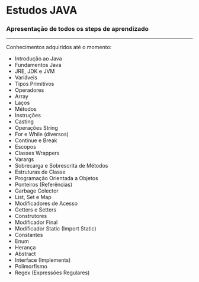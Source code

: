# Estudos JAVA

### **Apresentação de todos os steps de aprendizado** 

<hr/>
Conhecimentos adquiridos até o momento:

- Introdução ao Java
- Fundamentos Java
- JRE, JDK e JVM
- Variáveis
- Tipos Primitivos
- Operadores
- Array
- Laços
- Métodos
- Instruções
- Casting
- Operações String
- For e While (diversos)
- Continue e Break
- Escopos
- Classes Wrappers
- Varargs
- Sobrecarga e Sobrescrita de Métodos
- Estruturas de Classe
- Programação Orientada a Objetos
- Ponteiros (Referências)
- Garbage Colector
- List, Set e Map
- Modificadores de Acesso
- Getters e Setters
- Construtores
- Modificador Final
- Modificador Static (Import Static)
- Constantes
- Enum
- Herança
- Abstract
- Interface (Implements)
- Polimorfismo
- Regex (Expressões Regulares)